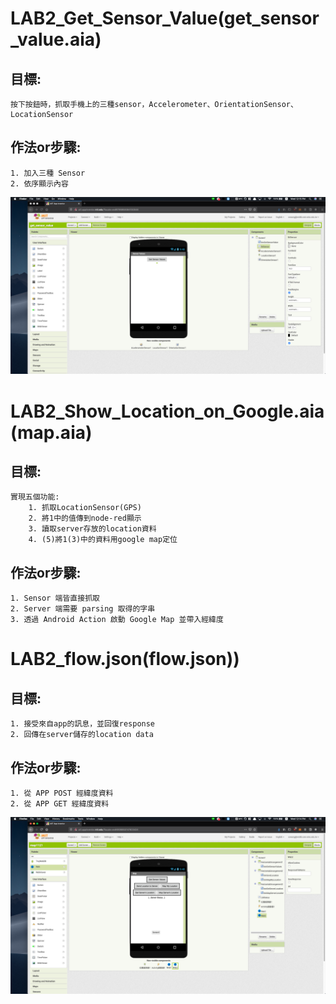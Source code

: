 # LAB2_Get_Sensor_Value(get_sensor_value.aia)
## 目標:

    按下按鈕時，抓取手機上的三種sensor，Accelerometer、OrientationSensor、LocationSensor

## 作法or步驟:

    1. 加入三種 Sensor
    2. 依序顯示內容

![get sensor](./img/get_sensor.png)

# LAB2_Show_Location_on_Google.aia(map.aia)

## 目標:

    實現五個功能:
        1. 抓取LocationSensor(GPS)
        2. 將1中的值傳到node-red顯示
        3. 讀取server存放的location資料
        4. (5)將1(3)中的資料用google map定位

## 作法or步驟:

    1. Sensor 端皆直接抓取
    2. Server 端需要 parsing 取得的字串
    3. 透過 Android Action 啟動 Google Map 並帶入經緯度

# LAB2_flow.json(flow.json))

## 目標:

    1. 接受來自app的訊息，並回復response
    2. 回傳在server儲存的location data

## 作法or步驟:

    1. 從 APP POST 經緯度資料
    2. 從 APP GET 經緯度資料

![map](./img/map.png)

